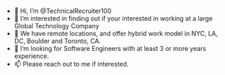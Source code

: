- 👋 Hi, I’m @TechnicalRecruiter100
- 👀 I’m interested in finding out if your interested in working at a large Global Technology Company
- 🌱 We have remote locations, and offer hybrid work model in NYC, LA, DC, Boulder and Toronto, CA.
- 💞️ I’m looking for Software Engineers with at least 3 or more years experience.
- 📫 Please reach out to me if interested.

<!---
TechnicalRecruiter100/TechnicalRecruiter100 is a ✨ special ✨ repository because its `README.md` (this file) appears on your GitHub profile.
You can click the Preview link to take a look at your changes.
--->
